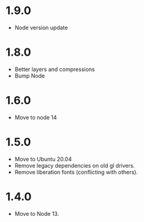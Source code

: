 # 1.9.0
- Node version update

# 1.8.0
- Better layers and compressions
- Bump Node

# 1.6.0
- Move to node 14

# 1.5.0
- Move to Ubuntu 20.04
- Remove legacy dependencies on old gl drivers.
- Remove liberation fonts (conflicting with others).

# 1.4.0
- Move to Node 13.
